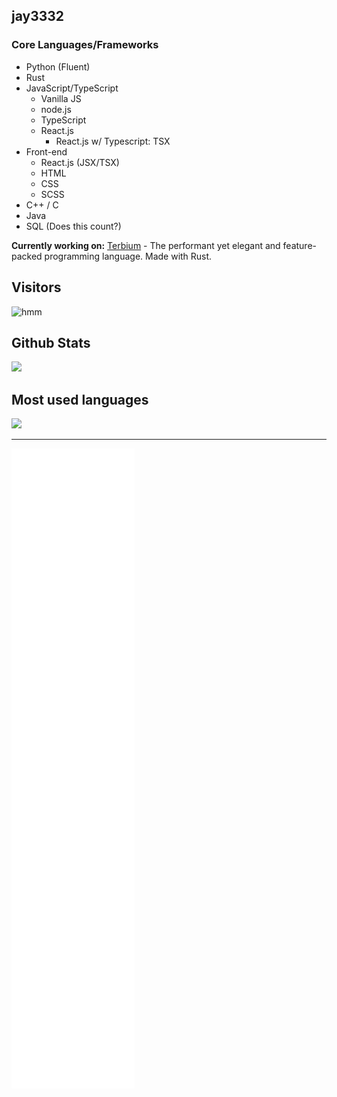 <span>
  <h2 text-align="center"><b>jay3332</b></h2>
</span>

### Core Languages/Frameworks 
- Python (Fluent)
- Rust
- JavaScript/TypeScript
  - Vanilla JS
  - node.js
  - TypeScript
  - React.js
    - React.js w/ Typescript: TSX
- Front-end
  - React.js (JSX/TSX)
  - HTML
  - CSS
  - SCSS
- C++ / C
- Java
- SQL (Does this count?)

**Currently working on:** [Terbium](https://github.com/TerbiumLang/Terbium) - The performant yet elegant and feature-packed programming language. Made with Rust.

<!--
## Here are some projects I'm working on
#### Lambda 
Moderation/utility bot for Discord
#### [js-cord](https://github.com/jay3332/js-cord)
Wrapper around the Discord API 
#### [tag-formatter](https://github.com/jay3332/tag-formatter)*
Tag-formatter is a Python Package designed to format strings that based on user-input. 
#### [obsidian.py](https://github.com/jay3332/obsidian.py)*
Wrapper around Obsidian's REST and Websocket API.
#### [pilmoji](https://github.com/jay3332/pilmoji)*
Pilmoji is a fast and reliable emoji renderer for PIL.

\* will be rewritten
-->

## Visitors
![hmm](https://profile-counter.glitch.me/jay3332/count.svg)

</span>

<span float="center" height=200>
  <h2>Github Stats</h2>
<img src="https://github-readme-stats.vercel.app/api?username=jay3332&show_icons=true&count_private=true&title_color=d1eaff&text_color=f2f9ff&icon_color=a3b9cc&bg_color=6e7e91" float="left" />
  <h2>Most used languages</h2>
<img src="https://github-readme-stats.vercel.app/api/top-langs?username=jay3332&show_icons=true&title_color=d1eaff&text_color=f2f9ff&icon_color=a3b9cc&bg_color=475159" float="right" />
</span>

---

![Metrics](https://github.com/jay3332/jay3332/blob/main/github-metrics.svg)

